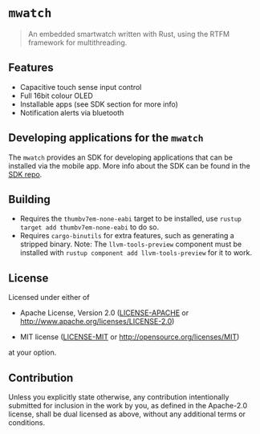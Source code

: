 # `mwatch`

> An embedded smartwatch written with Rust, using the RTFM framework for multithreading.

## Features

- Capacitive touch sense input control
- Full 16bit colour OLED
- Installable apps (see SDK section for more info)
- Notification alerts via bluetooth

## Developing applications for the `mwatch`

The `mwatch` provides an SDK for developing applications that can be installed via the mobile app. More info about the SDK can be found in the [SDK repo](https://github.com/MWatch/mwatch-sdk).

<!-- # [Documentation](https://github/MabezDev) -->



## Building

- Requires the `thumbv7em-none-eabi` target to be installed, use `rustup target add thumbv7em-none-eabi` to do so.
- Requires `cargo-binutils` for extra features, such as generating a stripped binary. Note: The `llvm-tools-preview` component must be installed with `rustup component add llvm-tools-preview` for it to work.

## License

Licensed under either of

- Apache License, Version 2.0 ([LICENSE-APACHE](LICENSE-APACHE) or
  http://www.apache.org/licenses/LICENSE-2.0)

- MIT license ([LICENSE-MIT](LICENSE-MIT) or http://opensource.org/licenses/MIT)

at your option.

## Contribution

Unless you explicitly state otherwise, any contribution intentionally submitted
for inclusion in the work by you, as defined in the Apache-2.0 license, shall be
dual licensed as above, without any additional terms or conditions.
